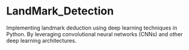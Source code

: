 # LandMark_Detection
Implementing landmark deduction using deep learning techniques in Python. By leveraging convolutional neural networks (CNNs) and other deep learning architectures.
